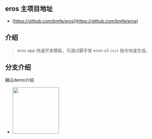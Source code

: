 ## eros 主项目地址
- [https://github.com/bmfe/eros](https://github.com/bmfe/eros)


## 介绍

> eros app 快速开发模板，可通过脚手架 eros-cli `init` 指令快速生成。

## 分支介绍

融云demo介绍

- <img src="https://github.com/ChenArno/ryim-eros-source.git/ezgif-2-9c81f96a34.gif" width="150" style="margin-right:5px; border: 1px solid #ccc;" />
